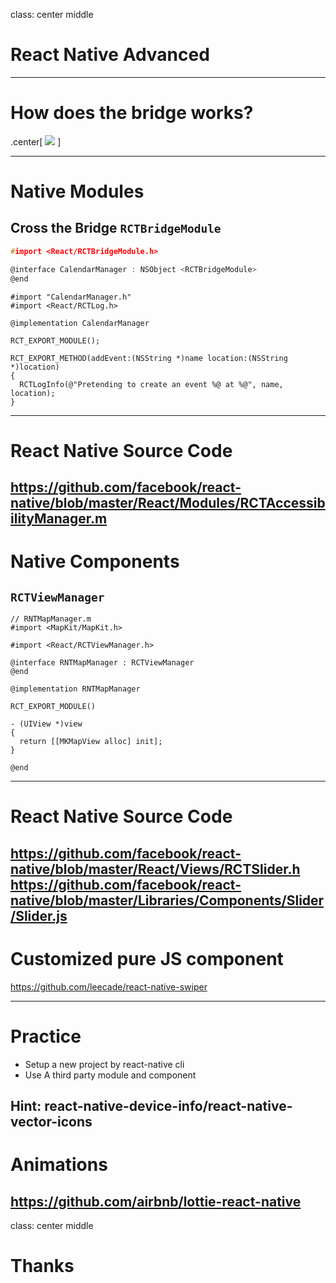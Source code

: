 class: center middle
# React Native Advanced
---

# How does the bridge works?
.center[
![](https://image.slidesharecdn.com/optimizing-views-160219152417/95/optimizing-react-native-views-for-preanimation-3-638.jpg)
]

---

# Native Modules

## Cross the Bridge `RCTBridgeModule`

```c
#import <React/RCTBridgeModule.h>

@interface CalendarManager : NSObject <RCTBridgeModule>
@end
```

```oc
#import "CalendarManager.h"
#import <React/RCTLog.h>

@implementation CalendarManager

RCT_EXPORT_MODULE();

RCT_EXPORT_METHOD(addEvent:(NSString *)name location:(NSString *)location)
{
  RCTLogInfo(@"Pretending to create an event %@ at %@", name, location);
}
```

---

# React Native Source Code

https://github.com/facebook/react-native/blob/master/React/Modules/RCTAccessibilityManager.m
---

# Native Components

## `RCTViewManager`

```oc
// RNTMapManager.m
#import <MapKit/MapKit.h>

#import <React/RCTViewManager.h>

@interface RNTMapManager : RCTViewManager
@end

@implementation RNTMapManager

RCT_EXPORT_MODULE()

- (UIView *)view
{
  return [[MKMapView alloc] init];
}

@end
```
---

# React Native Source Code
https://github.com/facebook/react-native/blob/master/React/Views/RCTSlider.h
https://github.com/facebook/react-native/blob/master/Libraries/Components/Slider/Slider.js
---

# Customized pure JS component

https://github.com/leecade/react-native-swiper

---

# Practice
- Setup a new project by react-native cli
- Use A third party module and component

Hint: react-native-device-info/react-native-vector-icons
---

# Animations

https://github.com/airbnb/lottie-react-native
---
class: center middle
# Thanks
